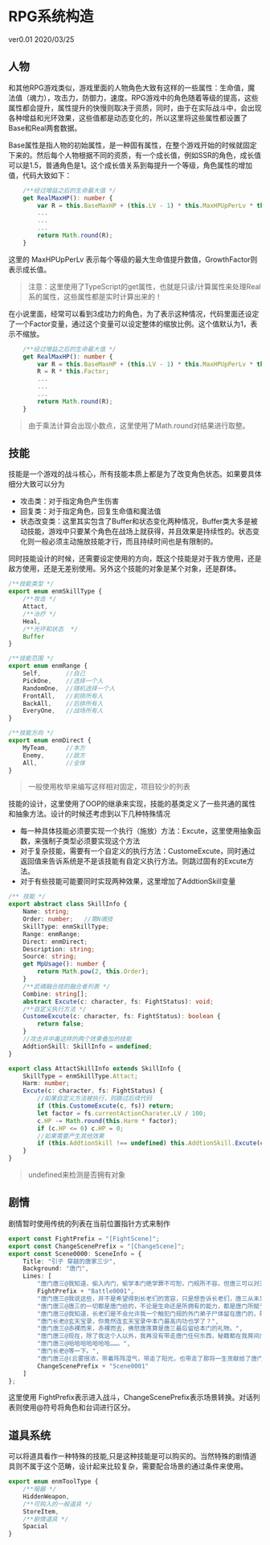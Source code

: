 # RPG系统构造

ver0.01 2020/03/25

## 人物

和其他RPG游戏类似，游戏里面的人物角色大致有这样的一些属性：生命值，魔法值（魂力），攻击力，防御力，速度。RPG游戏中的角色随着等级的提高，这些属性都会提升，属性提升的快慢则取决于资质，同时，由于在实际战斗中，会出现各种增益和光环效果，这些值都是动态变化的，所以这里将这些属性都设置了Base和Real两套数据。

Base属性是指人物的初始属性，是一种固有属性，在整个游戏开始的时候就固定下来的。然后每个人物根据不同的资质，有一个成长值，例如SSR的角色，成长值可以是1.5，普通角色是1。这个成长值关系到每提升一个等级，角色属性的增加值，代码大致如下：

```typescript
    /**经过增益之后的生命最大值 */
    get RealMaxHP(): number {
        var R = this.BaseMaxHP + (this.LV - 1) * this.MaxHPUpPerLv * this.GrowthFactor;
        ...
        ...
        ...
        return Math.round(R);
    }
```

这里的 MaxHPUpPerLv 表示每个等级的最大生命值提升数值，GrowthFactor则表示成长值。

> 注意：这里使用了TypeScript的get属性，也就是只读/计算属性来处理Real系的属性，这些属性都是实时计算出来的！

在小说里面，经常可以看到3成功力的角色，为了表示这种情况，代码里面还设定了一个Factor变量，通过这个变量可以设定整体的缩放比例。这个值默认为1，表示不缩放。

```typescript
    /**经过增益之后的生命最大值 */
    get RealMaxHP(): number {
        var R = this.BaseMaxHP + (this.LV - 1) * this.MaxHPUpPerLv * this.GrowthFactor;
        R = R * this.Factor;
        ...
        ...
        ...
        return Math.round(R);
    }
```

> 由于乘法计算会出现小数点，这里使用了Math.round对结果进行取整。

## 技能

技能是一个游戏的战斗核心，所有技能本质上都是为了改变角色状态。如果要具体细分大致可以分为

- 攻击类：对于指定角色产生伤害
- 回复类：对于指定角色，回复生命值和魔法值
- 状态改变类：这里其实包含了Buffer和状态变化两种情况，Buffer类大多是被动技能，游戏中只要某个角色在战场上就获得，并且效果是持续性的。状态变化则一般必须主动施放技能才行，而且持续时间也是有限制的。

同时技能设计的时候，还需要设定使用的方向，既这个技能是对于我方使用，还是敌方使用，还是无差别使用。另外这个技能的对象是某个对象，还是群体。

```typescript
/**技能类型 */
export enum enmSkillType {
    /**攻击 */
    Attact,
    /**治疗 */
    Heal,
    /**光环和状态  */
    Buffer
}

/**技能范围 */
export enum enmRange {
    Self,       //自己
    PickOne,    //选择一个人
    RandomOne,  //随机选择一个人
    FrontAll,   //前排所有人
    BackAll,    //后排所有人
    EveryOne,   //战场所有人
}

/**技能方向 */
export enum enmDirect {
    MyTeam,     //本方
    Enemy,      //敌方
    All,        //全体
}
```

> 一般使用枚举来编写这样相对固定，项目较少的列表

技能的设计，这里使用了OOP的继承来实现，技能的基类定义了一些共通的属性和抽象方法。设计的时候还考虑到以下几种特殊情况

- 每一种具体技能必须要实现一个执行（施放）方法：Excute，这里使用抽象函数，来强制子类型必须要实现这个方法
- 对于复杂技能，需要有一个自定义的执行方法：CustomeExcute，同时通过返回值来告诉系统是不是该技能有自定义执行方法。则跳过固有的Excute方法。
- 对于有些技能可能要同时实现两种效果，这里增加了AddtionSkill变量

```typescript
/** 技能 */
export abstract class SkillInfo {
    Name: string;
    Order: number;   //第N魂技
    SkillType: enmSkillType;
    Range: enmRange;
    Direct: enmDirect;
    Description: string;
    Source: string;
    get MpUsage(): number {
        return Math.pow(2, this.Order);
    }
    /**武魂融合技的融合者列表 */
    Combine: string[];
    abstract Excute(c: character, fs: FightStatus): void;
    /**自定义执行方法 */
    CustomeExcute(c: character, fs: FightStatus): boolean {
        return false;
    }
    //攻击并中毒这样的两个效果叠加的技能
    AddtionSkill: SkillInfo = undefined;
}

export class AttactSkillInfo extends SkillInfo {
    SkillType = enmSkillType.Attact;
    Harm: number;
    Excute(c: character, fs: FightStatus) {
        //如果自定义方法被执行，则跳过后续代码
        if (this.CustomeExcute(c, fs)) return;
        let factor = fs.currentActionCharater.LV / 100;
        c.HP -= Math.round(this.Harm * factor);
        if (c.HP <= 0) c.HP = 0;
        //如果需要产生其他效果
        if (this.AddtionSkill !== undefined) this.AddtionSkill.Excute(c, fs);
    }
}
```

> undefined来检测是否拥有对象

## 剧情

剧情暂时使用传统的列表在当前位置指针方式来制作

```typescript
export const FightPrefix = "[FightScene]";
export const ChangeScenePrefix = "[ChangeScene]";
export const Scene0000: SceneInfo = {
    Title: "引子 穿越的唐家三少",
    Background: "唐门",
    Lines: [
        "唐门唐三@我知道，偷入内门，偷学本门绝学罪不可恕，门规所不容。但唐三可以对天发誓，绝未将偷学到的任何一点本门绝学泄露与外界。",
        FightPrefix + "Battle0001",
        "唐门唐三@我说这些，并不是希望得到长老们的宽容，只是想告诉长老们，唐三从未忘本。以前没有，以后也没有。",
        "唐门唐三@唐三的一切都是唐门给的，不论是生命还是所拥有的能力，都是唐门所赋予，不论什么时候，唐三生是唐门的人，死是唐门的鬼，",
        "唐门唐三@我知道，长老们是不会允许我一个触犯门规的外门弟子尸体留在唐门的，既然如此，就让我骨化于这巴蜀自然之中吧。",
        "唐门长老@玄天宝录，你竟然连玄天宝录中本门最高内功也学了？",
        "唐门唐三@赤裸而来，赤裸而去，佛怒唐莲算是唐三最后留给本门的礼物。",
        "唐门唐三@现在，除了我这个人以外，我再没有带走唐门任何东西，秘籍都在我房间门内第一块砖下。唐三现在就将一切都还给唐门。",
        "唐门唐三@哈哈哈哈哈哈哈……。",
        "唐门长老@等一下。",
        "唐门唐三@(云雾很浓，带着阵阵湿气，带走了阳光，也带走了那将一生贡献给了唐门和暗器的唐三。)",
        ChangeScenePrefix + "Scene0001"
    ]
};
```

这里使用 FightPrefix表示进入战斗，ChangeScenePrefix表示场景转换。对话列表则使用@符号将角色和台词进行区分。

## 道具系统

可以将道具看作一种特殊的技能,只是这种技能是可以购买的。当然特殊的剧情道具则不属于这个范畴，设计起来比较复杂，需要配合场景的通过条件来使用。

```typescript
export enum enmToolType {
    /**暗器 */
    HiddenWeapon,
    /**可购入的一般道具 */
    StoreItem,
    /**剧情道具 */
    Spacial
}
```
